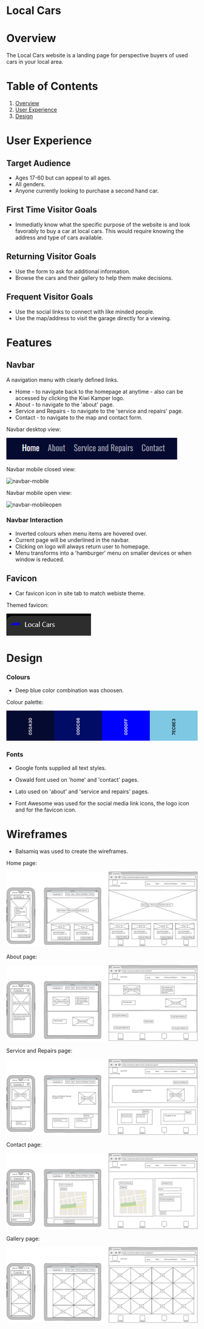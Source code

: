 # Local Cars

# Overview
The Local Cars website is a landing page for perspective buyers of used cars in your local area.

# Table of Contents

1. [Overview](#overview)
1. [User Experience](#user-experience)
1. [Design](#design)


# User Experience

## Target Audience

- Ages 17-60 but can appeal to all ages.
- All genders.
- Anyone currently looking to purchase a second hand car. 

## First Time Visitor Goals

- Immediatly know what the specific purpose of the website is and look favorably to buy a car at local cars. This would require knowing the address and type of cars available. 

## Returning Visitor Goals

- Use the form to ask for additional information. 
- Browse the cars and their gallery to help them make decisions.

## Frequent Visitor Goals

- Use the social links to connect with like minded people.
- Use the map/address to visit the garage directly for a viewing.

# Features

## Navbar

A navigation menu with clearly defined links.
- Home - to navigate back to the homepage at anytime - also can be accessed by clicking the Kiwi Kamper logo.
- About - to navigate to the 'about' page.
- Service and Repairs - to navigate to the 'service and repairs' page. 
- Contact - to navigate to the map and contact form.

Navbar desktop view:

![navbar-web](documentation/navbar-web.PNG)

Navbar mobile closed view:

![navbar-mobile](documentation/navbar-mobileclose.PNG)

Navbar mobile open view:

![navbar-mobileopen](documentation/navbar-mobileopen.PNG)

### Navbar Interaction

- Inverted colours when menu items are hovered over.
- Current page will be underlined in the navbar.
- Clicking on logo will always return user to homepage.
- Menu transforms into a 'hamburger' menu on smaller devices or when window is reduced.

## Favicon

- Car favicon icon in site tab to match webiste theme.

Themed favicon:

![favicon](documentation/faviconview.png)



# Design

### Colours

- Deep blue color combination was choosen.

Colour palette:

![color-palette](documentation/color-pallette.png)


### Fonts

- Google fonts supplied all text styles.
- Oswald font used on 'home' and 'contact' pages.
- Lato used on 'about' and 'service and repairs' pages.

- Font Awesome was used for the social media link icons, the logo icon and for the favicon icon.

# Wireframes

- Balsamiq was used to create the wireframes.

Home page:

![home-wire](documentation/homepage-wire.png)

About page:

![about-wire](documentation/about-wire.PNG)

Service and Repairs page:

![service-and-repairs](documentation/service-repairs-wire.PNG)

Contact page:

![contact-wire](documentation/contact-wire.PNG)

Gallery page:

![gallery-wire](documentation/gallery-wire.PNG)
